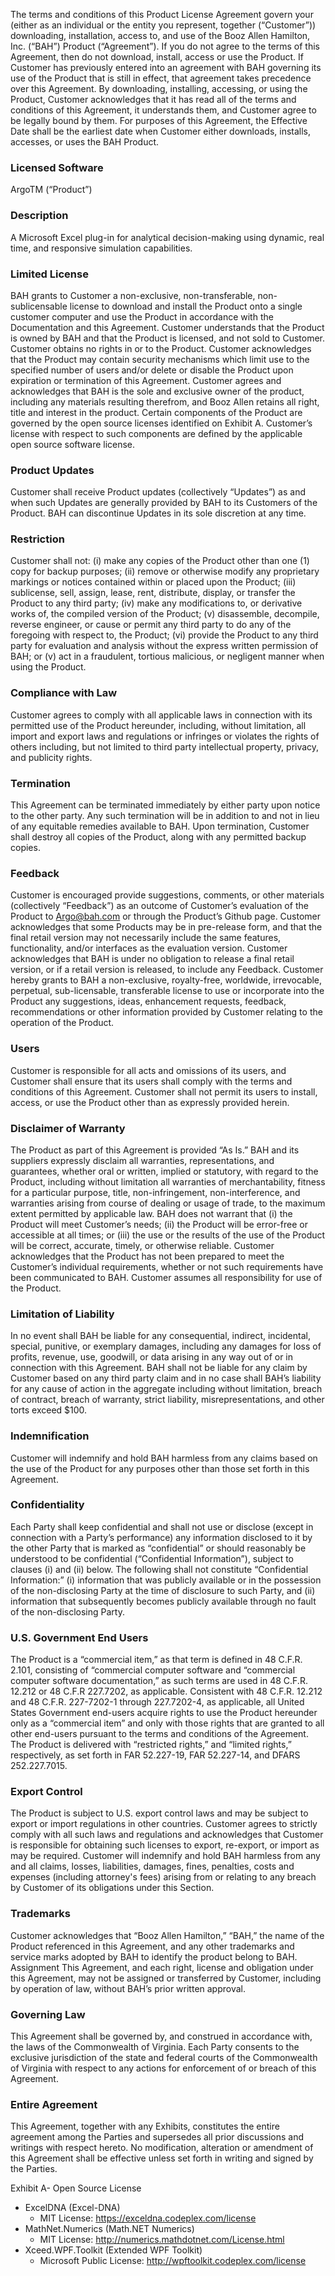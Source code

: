 The terms and conditions of this Product License Agreement govern your (either as an individual or the entity you represent, together (“Customer”)) downloading, installation, access to, and use of the Booz Allen Hamilton, Inc. (“BAH”) Product (“Agreement”). If you do not agree to the terms of this Agreement, then do not download, install, access or use the Product. If Customer has previously entered into an agreement with BAH governing its use of the Product that is still in effect, that agreement takes precedence over this Agreement. By downloading, installing, accessing, or using the Product, Customer acknowledges that it has read all of the terms and conditions of this Agreement, it understands them, and Customer agree to be legally bound by them. For purposes of this Agreement, the Effective Date shall be the earliest date when Customer either downloads, installs, accesses, or uses the BAH Product.

### Licensed Software	
ArgoTM (“Product”)

### Description
A Microsoft Excel plug-in for analytical decision-making using dynamic, real time, and responsive simulation capabilities.

### Limited License
BAH grants to Customer a non-exclusive, non-transferable, non-sublicensable license to download and install the Product onto a single customer computer and use the Product in accordance with the Documentation and this Agreement. Customer understands that the Product is owned by BAH and that the Product is licensed, and not sold to Customer. Customer obtains no rights in or to the Product. Customer acknowledges that the Product may contain security mechanisms which limit use to the specified number of users and/or delete or disable the Product upon expiration or termination of this Agreement. Customer agrees and acknowledges that BAH is the sole and exclusive owner of the product, including any materials resulting therefrom, and Booz Allen retains all right, title and interest in the product. Certain components of the Product are governed by the open source licenses identified on Exhibit A. Customer’s license with respect to such components are defined by the applicable open source software license. 

### Product Updates
Customer shall receive Product updates (collectively “Updates”) as and when such Updates are generally provided by BAH to its Customers of the Product. BAH can discontinue Updates in its sole discretion at any time.

### Restriction
Customer shall not: (i) make any copies of the Product other than one (1) copy for backup purposes; (ii) remove or otherwise modify any proprietary markings or notices contained within or placed upon the Product; (iii) sublicense, sell, assign, lease, rent, distribute, display, or transfer the Product to any third party; (iv) make any modifications to, or derivative works of, the compiled version of the Product; (v) disassemble, decompile, reverse engineer, or cause or permit any third party to do any of the foregoing with respect to, the Product; (vi) provide the Product to any third party for evaluation and analysis without the express written permission of BAH; or (v) act in a fraudulent, tortious malicious, or negligent manner when using the Product.

### Compliance with Law
Customer agrees to comply with all applicable laws in connection with its permitted use of the Product hereunder, including, without limitation, all import and export laws and regulations or infringes or violates the rights of others including, but not limited to third party intellectual property, privacy, and publicity rights.

### Termination
This Agreement can be terminated immediately by either party upon notice to the other party. Any such termination will be in addition to and not in lieu of any equitable remedies available to BAH. Upon termination, Customer shall destroy all copies of the Product, along with any permitted backup copies.

### Feedback
Customer is encouraged provide suggestions, comments, or other materials (collectively “Feedback”) as an outcome of Customer’s evaluation of the Product to Argo@bah.com or through the Product’s Github page. Customer acknowledges that some Products may be in pre-release form, and that the final retail version may not necessarily include the same features, functionality, and/or interfaces as the evaluation version. Customer acknowledges that BAH is under no obligation to release a final retail version, or if a retail version is released, to include any Feedback. Customer hereby grants to BAH a non-exclusive, royalty-free, worldwide, irrevocable, perpetual, sub-licensable, transferable license to use or incorporate into the Product any suggestions, ideas, enhancement requests, feedback, recommendations or other information provided by Customer relating to the operation of the Product.

### Users
Customer is responsible for all acts and omissions of its users, and Customer shall ensure that its users shall comply with the terms and conditions of this Agreement.  Customer shall not permit its users to install, access, or use the Product other than as expressly provided herein.

### Disclaimer of Warranty
The Product as part of this Agreement is provided “As Is.” BAH and its suppliers expressly disclaim all warranties, representations, and guarantees, whether oral or written, implied or statutory, with regard to the Product, including without limitation all warranties of merchantability, fitness for a particular purpose, title, non-infringement, non-interference, and warranties arising from course of dealing or usage of trade, to the maximum extent permitted by applicable law. BAH does not warrant that (i) the Product will meet Customer’s needs; (ii) the Product will be error-free or accessible at all times; or (iii) the use or the results of the use of the Product will be correct, accurate, timely, or otherwise reliable. Customer acknowledges that the Product has not been prepared to meet the Customer’s individual requirements, whether or not such requirements have been communicated to BAH. Customer assumes all responsibility for use of the Product.   

### Limitation of Liability 
In no event shall BAH be liable for any consequential, indirect, incidental, special, punitive, or exemplary damages, including any damages for loss of profits, revenue, use, goodwill, or data arising in any way out of or in connection with this Agreement. BAH shall not be liable for any claim by Customer based on any third party claim and in no case shall BAH’s liability for any cause of action in the aggregate including without limitation, breach of contract, breach of warranty, strict liability, misrepresentations, and other torts exceed $100.

### Indemnification
Customer will indemnify and hold BAH harmless from any claims based on the use of the Product for any purposes other than those set forth in this Agreement.

### Confidentiality
Each Party shall keep confidential and shall not use or disclose (except in connection with a Party’s performance) any information disclosed to it by the other Party that is marked as “confidential” or should reasonably be understood to be confidential (“Confidential Information”), subject to clauses (i) and (ii) below. The following shall not constitute “Confidential Information:” (i) information that was publicly available or in the possession of the non-disclosing Party at the time of disclosure to such Party, and (ii) information that subsequently becomes publicly available through no fault of the non-disclosing Party.

### U.S. Government End Users
The Product is a “commercial item,” as that term is defined in 48 C.F.R. 2.101, consisting of “commercial computer software and “commercial computer software documentation,” as such terms are used in 48 C.F.R. 12.212 or 48 C.F.R 227.7202, as applicable.  Consistent with 48 C.F.R. 12.212 and 48 C.F.R. 227-7202-1 through 227.7202-4, as applicable, all United States Government end-users acquire rights to use the Product hereunder only as a “commercial item” and only with those rights that are granted to all other end-users pursuant to the terms and conditions of the Agreement.  The Product is delivered with “restricted rights,” and “limited rights,” respectively, as set forth in FAR 52.227-19, FAR 52.227-14, and DFARS 252.227.7015.

### Export Control
The Product is subject to U.S. export control laws and may be subject to export or import regulations in other countries.  Customer agrees to strictly comply with all such laws and regulations and acknowledges that Customer is responsible for obtaining such licenses to export, re-export, or import as may be required.  Customer will indemnify and hold BAH harmless from any and all claims, losses, liabilities, damages, fines, penalties, costs and expenses (including attorney's fees) arising from or relating to any breach by Customer of its obligations under this Section.

### Trademarks
Customer acknowledges that “Booz Allen Hamilton,” “BAH,” the name of the Product referenced in this Agreement, and any other trademarks and service marks adopted by BAH to identify the product belong to BAH.
Assignment	This Agreement, and each right, license and obligation under this Agreement, may not be assigned or transferred by Customer, including by operation of law, without BAH’s prior written approval.  

### Governing Law
This Agreement shall be governed by, and construed in accordance with, the laws of the Commonwealth of Virginia. Each Party consents to the exclusive jurisdiction of the state and federal courts of the Commonwealth of Virginia with respect to any actions for enforcement of or breach of this Agreement.  

### Entire Agreement
This Agreement, together with any Exhibits, constitutes the entire agreement among the Parties and supersedes all prior discussions and writings with respect hereto. No modification, alteration or amendment of this Agreement shall be effective unless set forth in writing and signed by the Parties.


Exhibit A- Open Source License

- ExcelDNA (Excel-DNA)
	- MIT License: https://exceldna.codeplex.com/license
- MathNet.Numerics (Math.NET Numerics)
	- MIT License: http://numerics.mathdotnet.com/License.html
- Xceed.WPF.Toolkit (Extended WPF Toolkit)
	- Microsoft Public License: http://wpftoolkit.codeplex.com/license

